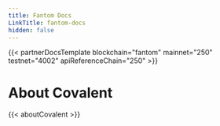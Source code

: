```yaml
---
title: Fantom Docs
LinkTitle: fantom-docs
hidden: false
---
```


{{< partnerDocsTemplate blockchain="fantom" mainnet="250" testnet="4002" apiReferenceChain="250" >}}
&nbsp;
# About Covalent
{{< aboutCovalent >}}
